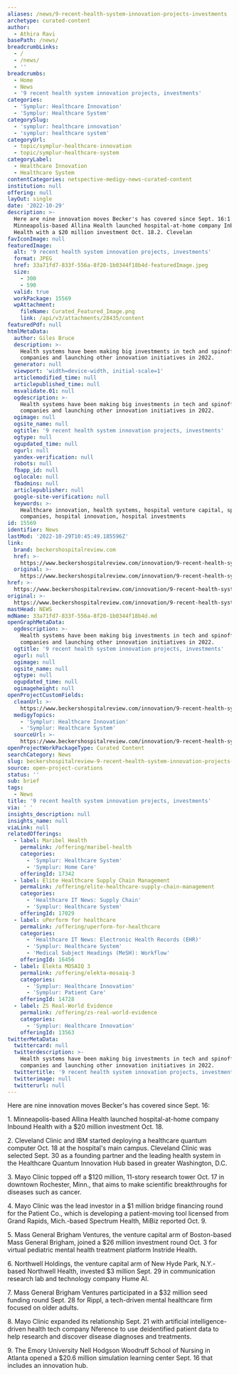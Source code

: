 ```yaml
---
aliases: /news/9-recent-health-system-innovation-projects-investments
archetype: curated-content
author:
  - Athira Ravi
basePath: /news/
breadcrumbLinks:
  - /
  - /news/
  - ''
breadcrumbs:
  - Home
  - News
  - '9 recent health system innovation projects, investments'
categories:
  - 'Symplur: Healthcare Innovation'
  - 'Symplur: Healthcare System'
categorySlug:
  - 'symplur: healthcare innovation'
  - 'symplur: healthcare system'
categoryUrl:
  - topic/symplur-healthcare-innovation
  - topic/symplur-healthcare-system
categoryLabel:
  - Healthcare Innovation
  - Healthcare System
contentCategories: netspective-medigy-news-curated-content
institution: null
offering: null
layOut: single
date: '2022-10-29'
description: >-
  Here are nine innovation moves Becker's has covered since Sept. 16:1.
  Minneapolis-based Allina Health launched hospital-at-home company Inbound
  Health with a $20 million investment Oct. 18.2. Clevelan
favIconImage: null
featuredImage:
  alt: '9 recent health system innovation projects, investments'
  format: JPEG
  href: 33a71fd7-833f-556a-8f20-1b0344f18b4d-featuredImage.jpeg
  size:
    - 300
    - 590
  valid: true
  workPackage: 15569
  wpAttachment:
    fileName: Curated_Featured_Image.png
    link: /api/v3/attachments/28435/content
featuredPdf: null
htmlMetaData:
  author: Giles Bruce
  description: >-
    Health systems have been making big investments in tech and spinoff
    companies and launching other innovation initiatives in 2022.
  generator: null
  viewport: 'width=device-width, initial-scale=1'
  articlemodified_time: null
  articlepublished_time: null
  msvalidate.01: null
  ogdescription: >-
    Health systems have been making big investments in tech and spinoff
    companies and launching other innovation initiatives in 2022.
  ogimage: null
  ogsite_name: null
  ogtitle: '9 recent health system innovation projects, investments'
  ogtype: null
  ogupdated_time: null
  ogurl: null
  yandex-verification: null
  robots: null
  fbapp_id: null
  oglocale: null
  fbadmins: null
  articlepublisher: null
  google-site-verification: null
  keywords: >-
    Healthcare innovation, health systems, hospital venture capital, spinoff
    companies, hospital innovation, hospital investments
id: 15569
identifier: News
lastMod: '2022-10-29T10:45:49.185596Z'
link:
  brand: beckershospitalreview.com
  href: >-
    https://www.beckershospitalreview.com/innovation/9-recent-health-system-innovation-projects-investments.html
  original: >-
    https://www.beckershospitalreview.com/innovation/9-recent-health-system-innovation-projects-investments.html
href: >-
  https://www.beckershospitalreview.com/innovation/9-recent-health-system-innovation-projects-investments.html
original: >-
  https://www.beckershospitalreview.com/innovation/9-recent-health-system-innovation-projects-investments.html
mastHead: NEWS
mdName: 33a71fd7-833f-556a-8f20-1b0344f18b4d.md
openGraphMetaData:
  ogdescription: >-
    Health systems have been making big investments in tech and spinoff
    companies and launching other innovation initiatives in 2022.
  ogtitle: '9 recent health system innovation projects, investments'
  ogurl: null
  ogimage: null
  ogsite_name: null
  ogtype: null
  ogupdated_time: null
  ogimageheight: null
openProjectCustomFields:
  cleanUrl: >-
    https://www.beckershospitalreview.com/innovation/9-recent-health-system-innovation-projects-investments.html
  medigyTopics:
    - 'Symplur: Healthcare Innovation'
    - 'Symplur: Healthcare System'
  sourceUrl: >-
    https://www.beckershospitalreview.com/innovation/9-recent-health-system-innovation-projects-investments.html
openProjectWorkPackageType: Curated Content
searchCategory: News
slug: beckershospitalreview-9-recent-health-system-innovation-projects-investments
source: open-project-curations
status: ''
sub: brief
tags:
  - News
title: '9 recent health system innovation projects, investments'
via: ' '
insights_description: null
insights_name: null
viaLink: null
relatedOfferings:
  - label: Maribel Health
    permalink: /offering/maribel-health
    categories:
      - 'Symplur: Healthcare System'
      - 'Symplur: Home Care'
    offeringId: 17342
  - label: Elite Healthcare Supply Chain Management
    permalink: /offering/elite-healthcare-supply-chain-management
    categories:
      - 'Healthcare IT News: Supply Chain'
      - 'Symplur: Healthcare System'
    offeringId: 17029
  - label: uPerform for healthcare
    permalink: /offering/uperform-for-healthcare
    categories:
      - 'Healthcare IT News: Electronic Health Records (EHR)'
      - 'Symplur: Healthcare System'
      - 'Medical Subject Headings (MeSH): Workflow'
    offeringId: 16456
  - label: Elekta MOSAIQ 3
    permalink: /offering/elekta-mosaiq-3
    categories:
      - 'Symplur: Healthcare Innovation'
      - 'Symplur: Patient Care'
    offeringId: 14728
  - label: ZS Real-World Evidence
    permalink: /offering/zs-real-world-evidence
    categories:
      - 'Symplur: Healthcare Innovation'
    offeringId: 13563
twitterMetaData:
  twittercard: null
  twitterdescription: >-
    Health systems have been making big investments in tech and spinoff
    companies and launching other innovation initiatives in 2022.
  twittertitle: '9 recent health system innovation projects, investments'
  twitterimage: null
  twitterurl: null
---
```

<p>Here are nine innovation moves Becker's has covered since Sept. 16:</p><p>1. Minneapolis-based Allina Health launched hospital-at-home company Inbound Health with a $20 million investment Oct. 18.</p><p>2. Cleveland Clinic and IBM started deploying a healthcare quantum computer Oct. 18 at the hospital's main campus. Cleveland Clinic was selected Sept. 30 as a founding partner and the leading health system in the Healthcare Quantum Innovation Hub based in greater Washington, D.C.</p><p>3. Mayo Clinic topped off a $120 million, 11-story research tower Oct. 17 in downtown Rochester, Minn., that aims to make scientific breakthroughs for diseases such as cancer.</p><p>4. Mayo Clinic was the lead investor in a $1 million bridge financing round for the Patient Co., which is developing a patient-moving tool licensed from Grand Rapids, Mich.-based Spectrum Health, MiBiz reported Oct. 9.</p><p>5. Mass General Brigham Ventures, the venture capital arm of Boston-based Mass General Brigham, joined a $26 million investment round Oct. 3 for virtual pediatric mental health treatment platform Instride Health.</p><p>6. Northwell Holdings, the venture capital arm of New Hyde Park, N.Y.-based Northwell Health, invested $3 million Sept. 29 in communication research lab and technology company Hume AI.</p><p>7. Mass General Brigham Ventures participated in a $32 million seed funding round Sept. 28 for Rippl, a tech-driven mental healthcare firm focused on older adults.</p><p>8. Mayo Clinic expanded its relationship Sept. 21 with artificial intelligence-driven health tech company Nference to use deidentified patient data to help research and discover disease diagnoses and treatments.</p><p>9. The Emory University Nell Hodgson Woodruff School of Nursing in Atlanta opened a $20.6 million simulation learning center Sept. 16 that includes an innovation hub.</p>